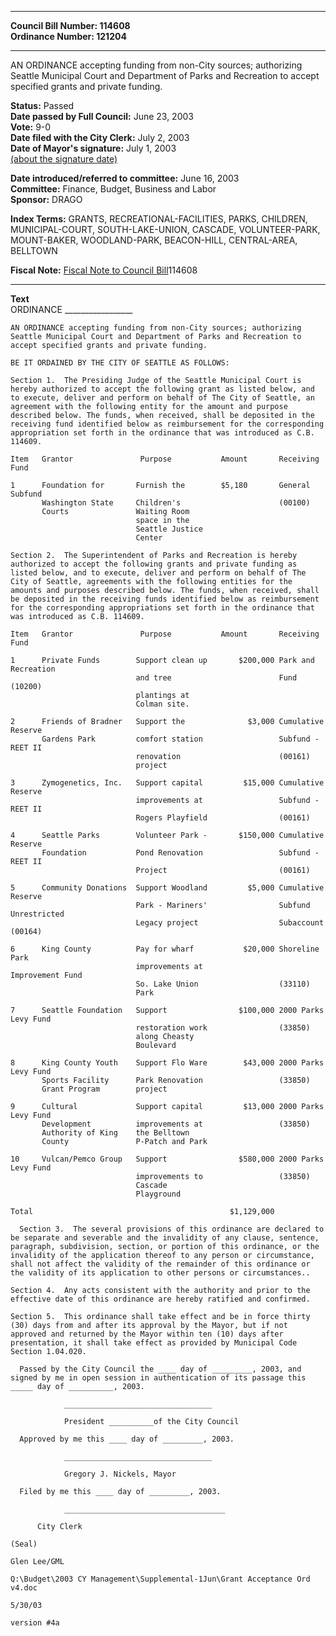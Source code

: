 * * * * *  
  
**Council Bill Number: [](#h0)[](#h2)114608**   
**Ordinance Number: 121204**  
  
* * * * *  
  
AN ORDINANCE accepting funding from non-City sources; authorizing Seattle Municipal Court and Department of Parks and Recreation to accept specified grants and private funding.  
  
**Status:** Passed   
**Date passed by Full Council:** June 23, 2003   
**Vote:** 9-0   
**Date filed with the City Clerk:** July 2, 2003   
**Date of Mayor's signature:** July 1, 2003   
[(about the signature date)](/~public/approvaldate.htm)   
  
  
**Date introduced/referred to committee:** June 16, 2003   
**Committee:** Finance, Budget, Business and Labor   
**Sponsor:** DRAGO   
  
**Index Terms:** GRANTS, RECREATIONAL-FACILITIES, PARKS, CHILDREN, MUNICIPAL-COURT, SOUTH-LAKE-UNION, CASCADE, VOLUNTEER-PARK, MOUNT-BAKER, WOODLAND-PARK, BEACON-HILL, CENTRAL-AREA, BELLTOWN  
  
**Fiscal Note:** [Fiscal Note to Council Bill](http://clerk.seattle.gov/~public/fnote/114608.htm)[](#h1)[](#h3)114608  
  
* * * * *  
  
**Text**  
    ORDINANCE _________________  
  
    AN ORDINANCE accepting funding from non-City sources; authorizing  
    Seattle Municipal Court and Department of Parks and Recreation to  
    accept specified grants and private funding.  
  
    BE IT ORDAINED BY THE CITY OF SEATTLE AS FOLLOWS:  
  
    Section 1.  The Presiding Judge of the Seattle Municipal Court is  
    hereby authorized to accept the following grant as listed below, and  
    to execute, deliver and perform on behalf of The City of Seattle, an  
    agreement with the following entity for the amount and purpose  
    described below. The funds, when received, shall be deposited in the  
    receiving fund identified below as reimbursement for the corresponding  
    appropriation set forth in the ordinance that was introduced as C.B.  
    114609.  
  
    Item   Grantor               Purpose           Amount       Receiving Fund  
  
    1      Foundation for       Furnish the        $5,180       General Subfund  
           Washington State     Children's                      (00100)  
           Courts               Waiting Room  
                                space in the  
                                Seattle Justice  
                                Center  
  
    Section 2.  The Superintendent of Parks and Recreation is hereby  
    authorized to accept the following grants and private funding as  
    listed below, and to execute, deliver and perform on behalf of The  
    City of Seattle, agreements with the following entities for the  
    amounts and purposes described below. The funds, when received, shall  
    be deposited in the receiving funds identified below as reimbursement  
    for the corresponding appropriations set forth in the ordinance that  
    was introduced as C.B. 114609.  
  
    Item   Grantor               Purpose           Amount       Receiving Fund  
  
    1      Private Funds        Support clean up       $200,000 Park and Recreation  
                                and tree                        Fund (10200)  
                                plantings at  
                                Colman site.  
  
    2      Friends of Bradner   Support the              $3,000 Cumulative Reserve  
           Gardens Park         comfort station                 Subfund - REET II  
                                renovation                      (00161)  
                                project  
  
    3      Zymogenetics, Inc.   Support capital         $15,000 Cumulative Reserve  
                                improvements at                 Subfund - REET II  
                                Rogers Playfield                (00161)  
  
    4      Seattle Parks        Volunteer Park -       $150,000 Cumulative Reserve  
           Foundation           Pond Renovation                 Subfund - REET II  
                                Project                         (00161)  
  
    5      Community Donations  Support Woodland         $5,000 Cumulative Reserve  
                                Park - Mariners'                Subfund Unrestricted  
                                Legacy project                  Subaccount (00164)  
  
    6      King County          Pay for wharf           $20,000 Shoreline Park  
                                improvements at                 Improvement Fund  
                                So. Lake Union                  (33110)  
                                Park  
  
    7      Seattle Foundation   Support                $100,000 2000 Parks Levy Fund  
                                restoration work                (33850)  
                                along Cheasty  
                                Boulevard  
  
    8      King County Youth    Support Flo Ware        $43,000 2000 Parks Levy Fund  
           Sports Facility      Park Renovation                 (33850)  
           Grant Program        project  
  
    9      Cultural             Support capital         $13,000 2000 Parks Levy Fund  
           Development          improvements at                 (33850)  
           Authority of King    the Belltown  
           County               P-Patch and Park  
  
    10     Vulcan/Pemco Group   Support                $580,000 2000 Parks Levy Fund  
                                improvements to                 (33850)  
                                Cascade  
                                Playground  
  
    Total                                            $1,129,000  
  
      Section 3.  The several provisions of this ordinance are declared to  
    be separate and severable and the invalidity of any clause, sentence,  
    paragraph, subdivision, section, or portion of this ordinance, or the  
    invalidity of the application thereof to any person or circumstance,  
    shall not affect the validity of the remainder of this ordinance or  
    the validity of its application to other persons or circumstances..  
  
    Section 4.  Any acts consistent with the authority and prior to the  
    effective date of this ordinance are hereby ratified and confirmed.  
  
    Section 5.  This ordinance shall take effect and be in force thirty  
    (30) days from and after its approval by the Mayor, but if not  
    approved and returned by the Mayor within ten (10) days after  
    presentation, it shall take effect as provided by Municipal Code  
    Section 1.04.020.  
  
      Passed by the City Council the ____ day of _________, 2003, and  
    signed by me in open session in authentication of its passage this  
    _____ day of __________, 2003.  
  
                _________________________________  
  
                President __________of the City Council  
  
      Approved by me this ____ day of _________, 2003.  
  
                _________________________________  
  
                Gregory J. Nickels, Mayor  
  
      Filed by me this ____ day of _________, 2003.  
  
                ____________________________________  
  
          City Clerk  
  
    (Seal)  
  
    Glen Lee/GML  
  
    Q:\Budget\2003 CY Management\Supplemental-1Jun\Grant Acceptance Ord  
    v4.doc  
  
    5/30/03  
  
    version #4a  
